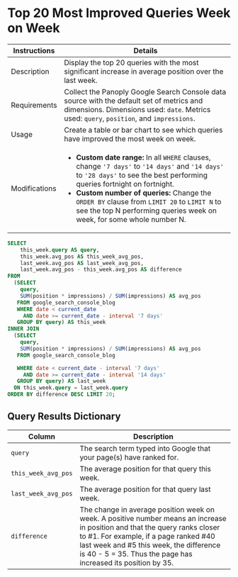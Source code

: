 # Top 20 Most Improved Queries Week on Week

Instructions | Details
---|---
Description | Display the top 20 queries with the most significant increase in average position over the last week.
Requirements | Collect the Panoply Google Search Console data source with the default set of metrics and dimensions. Dimensions used: `date`. Metrics used: `query`, `position`, and `impressions`.
Usage | Create a table or bar chart to see which queries have improved the most week on week.
Modifications | <ul><li><b>Custom date range:</b> In all `WHERE` clauses, change `'7 days'` to `'14 days'` and `'14 days'` to `'28 days'` to see the best performing queries fortnight on fortnight.</li> <li><b>Custom number of queries: </b> Change the `ORDER BY` clause from `LIMIT 20` to `LIMIT N` to see the top N performing queries week on week, for some whole number N.</li></ul>

```sql
SELECT 
	this_week.query AS query,
	this_week.avg_pos AS this_week_avg_pos,
	last_week.avg_pos AS last_week_avg_pos,
	last_week.avg_pos - this_week.avg_pos AS difference
FROM
  (SELECT
    query,
    SUM(position * impressions) / SUM(impressions) AS avg_pos
   FROM google_search_console_blog 
   WHERE date < current_date
     AND date >= current_date - interval '7 days'
   GROUP BY query) AS this_week
INNER JOIN
  (SELECT 
    query,
    SUM(position * impressions) / SUM(impressions) AS avg_pos
   FROM google_search_console_blog 

   WHERE date < current_date - interval '7 days'
     AND date >= current_date - interval '14 days'
   GROUP BY query) AS last_week
  ON this_week.query = last_week.query
ORDER BY difference DESC LIMIT 20;
```

## Query Results Dictionary
Column | Description
---|---
`query`| The search term typed into Google that your page(s) have ranked for.
`this_week_avg_pos`| The average position for that query this week.
`last_week_avg_pos`| The average position for that query last week.
`difference`| The change in average position week on week. A positive number means an increase in position and that the query ranks closer to #1. For example, if a page ranked #40 last week and #5 this week, the difference is 40 - 5 = 35. Thus the page has increased its position by 35.
